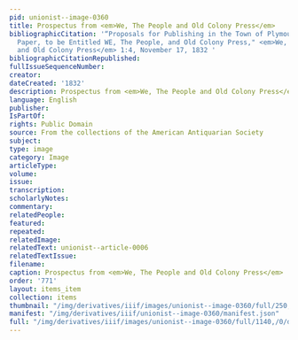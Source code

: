 ```yaml
---
pid: unionist--image-0360
title: Prospectus from <em>We, The People and Old Colony Press</em>
bibliographicCitation: '“Proposals for Publishing in the Town of Plymouth, A Weekly
  Paper, to be Entitled WE, The People, and Old Colony Press," <em>We, the People,
  and Old Colony Press</em> 1:4, November 17, 1832 '
bibliographicCitationRepublished: 
fullIssueSequenceNumber: 
creator: 
dateCreated: '1832'
description: Prospectus from <em>We, The People and Old Colony Press</em>
language: English
publisher: 
IsPartOf: 
rights: Public Domain
source: From the collections of the American Antiquarian Society
subject: 
type: image
category: Image
articleType: 
volume: 
issue: 
transcription: 
scholarlyNotes: 
commentary: 
relatedPeople: 
featured: 
repeated: 
relatedImage: 
relatedText: unionist--article-0006
relatedTextIssue: 
filename: 
caption: Prospectus from <em>We, The People and Old Colony Press</em>
order: '771'
layout: items_item
collection: items
thumbnail: "/img/derivatives/iiif/images/unionist--image-0360/full/250,/0/default.jpg"
manifest: "/img/derivatives/iiif/unionist--image-0360/manifest.json"
full: "/img/derivatives/iiif/images/unionist--image-0360/full/1140,/0/default.jpg"
---
```

